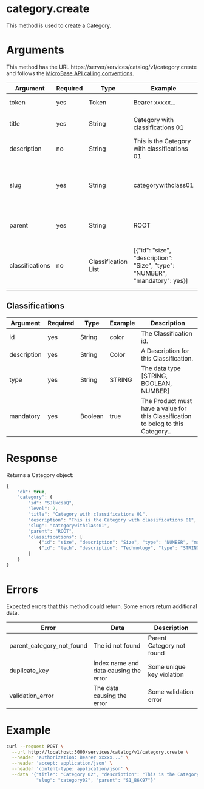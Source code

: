 # category.create

This method is used to create a Category.

# Arguments

This method has the URL https://server/services/catalog/v1/category.create and 
follows the [MicroBase API calling conventions](../calling-conventions.html).

Argument | Required | Type | Example | Description
---------|----------|------|---------|------------
token           | yes | Token  | Bearer xxxxx... | Authentication token.
title           | yes | String | Category with classifications 01 | Category title to show in the store.
description     | no  | String | This is the Category with classifications 01 | Category description.
slug            | yes | String | categorywithclass01 | String to be used in the url. Parent+slug must be unique.
parent          | yes | String | ROOT | The parent Category id. 'ROOT' is the root category.
classifications | no  | Classification List | [{"id": "size", "description": "Size", "type": "NUMBER", "mandatory": yes}] | List of classifications the product must have to belog to this Category.

## Classifications

Argument | Required | Type | Example | Description
---------|----------|------|---------|------------
id          | yes | String  | color  | The Classification id.
description | yes | String  | Color  | A Description for this Classification.
type        | yes | String  | STRING | The data type [STRING, BOOLEAN, NUMBER]
mandatory   | yes | Boolean | true   | The Product must have a value for this Classification to belog to this Category..

# Response

Returns a Category object:

```javascript
{
    "ok": true,
    "category": {
        "id": "SJlkcsaQ",
        "level": 2,
        "title": "Category with classifications 01",
        "description": "This is the Category with classifications 01",
        "slug": "categorywithclass01",
        "parent": "ROOT",
        "classifications": [
            {"id": "size", "description": "Size", "type": "NUMBER", "mandatory": true},
            {"id": "tech", "description": "Technology", "type": "STRING", "mandatory": true}
        ]
    }
}
```

# Errors

Expected errors that this method could return. Some errors return additional data.

Error | Data | Description
------|------|------------
parent_category_not_found | The id not found | Parent Category not found
duplicate_key | Index name and data causing the error | Some unique key violation
validation_error | The data causing the error | Some validation error

# Example

```bash
curl --request POST \
  --url http://localhost:3000/services/catalog/v1/category.create \
  --header 'authorization: Bearer xxxxx...' \
  --header 'accept: application/json' \
  --header 'content-type: application/json' \
  --data '{"title": "Category 02", "description": "This is the Category 02",
           "slug": "category02", "parent": "S1_B6X97"}'
```